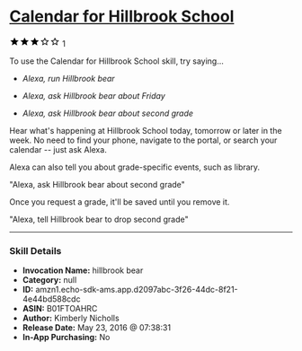 # [Calendar for Hillbrook School](http://alexa.amazon.com/#skills/amzn1.echo-sdk-ams.app.d2097abc-3f26-44dc-8f21-4e44bd588cdc)
![3 stars](../../images/ic_star_black_18dp_1x.png)![3 stars](../../images/ic_star_black_18dp_1x.png)![3 stars](../../images/ic_star_black_18dp_1x.png)![3 stars](../../images/ic_star_border_black_18dp_1x.png)![3 stars](../../images/ic_star_border_black_18dp_1x.png) 1

To use the Calendar for Hillbrook School skill, try saying...

* *Alexa, run Hillbrook bear*

* *Alexa, ask Hillbrook bear about Friday*

* *Alexa, ask Hillbrook bear about second grade*

Hear what's happening at Hillbrook School today, tomorrow or later in the week. No need to find your phone, navigate to the portal, or search your calendar -- just ask Alexa.

Alexa can also tell you about grade-specific events, such as library.

"Alexa, ask Hillbrook bear about second grade"

Once you request a grade, it'll be saved until you remove it.

"Alexa, tell Hillbrook bear to drop second grade"

***

### Skill Details

* **Invocation Name:** hillbrook bear
* **Category:** null
* **ID:** amzn1.echo-sdk-ams.app.d2097abc-3f26-44dc-8f21-4e44bd588cdc
* **ASIN:** B01FTOAHRC
* **Author:** Kimberly Nicholls
* **Release Date:** May 23, 2016 @ 07:38:31
* **In-App Purchasing:** No
